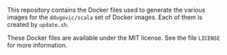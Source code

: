This repository contains the Docker files used to generate the various images for the `ddugovic/scala` set of Docker images. Each of them is created by `update.sh`.

These Docker files are available under the MIT license. See the file `LICENSE` for more information.
